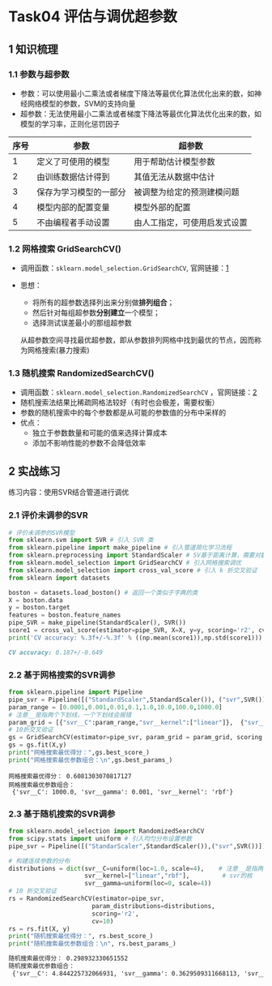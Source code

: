 # Task04 评估与调优超参数

## 1  知识梳理

### 1.1 参数与超参数

* 参数：可以使用最小二乘法或者梯度下降法等最优化算法优化出来的数，如神经网络模型的参数，SVM的支持向量
* 超参数：无法使用最小二乘法或者梯度下降法等最优化算法优化出来的数，如模型的学习率，正则化惩罚因子

| 序号 | 参数                   | 超参数                       |
| ---- | ---------------------- | ---------------------------- |
| 1    | 定义了可使用的模型     | 用于帮助估计模型参数         |
| 2    | 由训练数据估计得到     | 其值无法从数据中估计         |
| 3    | 保存为学习模型的一部分 | 被调整为给定的预测建模问题   |
| 4    | 模型内部的配置变量     | 模型外部的配置               |
| 5    | 不由编程者手动设置     | 由人工指定，可使用启发式设置 |

### 1.2 网格搜索 GridSearchCV()

* 调用函数：`sklearn.model_selection.GridSearchCV`, 官网链接：[1](https://scikit-learn.org/stable/modules/generated/sklearn.model_selection.GridSearchCV.html?highlight=gridsearchcv#sklearn.model_selection.GridSearchCV)

* 思想：

  * 将所有的超参数选择列出来分别做**排列组合**；
  * 然后针对每组超参数**分别建立**一个模型；
  * 选择测试误差最小的那组超参数

  从超参数空间寻找最优超参数，即从参数排列网格中找到最优的节点，因而称为网格搜索(暴力搜索)

### 1.3 随机搜索 RandomizedSearchCV()

* 调用函数：`sklearn.model_selection.RandomizedSearchCV`  ，官网链接：[2](*scikit-learn.org/stable/modules/generated/sklearn.model_selection.RandomizedSearchCV.html?highlight=randomizedsearchcv#sklearn.model_selection.RandomizedSearchCV)
* 随机搜索法结果比稀疏网格法较好（有时也会极差，需要权衡）
* 参数的随机搜索中的每个参数都是从可能的参数值的分布中采样的
* 优点：
  * 独立于参数数量和可能的值来选择计算成本
  * 添加不影响性能的参数不会降低效率

## 2 实战练习

练习内容：使用SVR结合管道进行调优

### 2.1 评价未调参的SVR

```python
# 评价未调参的SVR模型
from sklearn.svm import SVR # 引入 SVR 类
from sklearn.pipeline import make_pipeline # 引入管道简化学习流程
from sklearn.preprocessing import StandardScaler # SV基于距离计算，需要对数据进行标准化
from sklearn.model_selection import GridSearchCV # 引入网格搜索调优
from sklearn.model_selection import cross_val_score # 引入 k 折交叉验证
from sklearn import datasets

boston = datasets.load_boston() # 返回一个类似于字典的类
X = boston.data
y = boston.target
features = boston.feature_names
pipe_SVR = make_pipeline(StandardScaler(), SVR())
score1 = cross_val_score(estimator=pipe_SVR, X=X, y=y, scoring='r2', cv=10) # 10折交叉验证
print('CV accuracy: %.3f+/-%.3f' % ((np.mean(score1)),np.std(score1)))
```

```markdown
CV accuracy: 0.187+/-0.649
```

### 2.2 基于网格搜索的SVR调参

```python
from sklearn.pipeline import Pipeline
pipe_svr = Pipeline([("StandardScaler",StandardScaler()), ("svr",SVR())])
param_range = [0.0001,0.001,0.01,0.1,1.0,10.0,100.0,1000.0]
# 注意__是指两个下划线，一个下划线会报错
param_grid = [{"svr__C":param_range,"svr__kernel":["linear"]},  {"svr__C":param_range,"svr__gamma":param_range,"svr__kernel":["rbf"]}]
# 10折交叉验证
gs = GridSearchCV(estimator=pipe_svr, param_grid = param_grid, scoring = 'r2', cv = 10)
gs = gs.fit(X,y)
print("网格搜索最优得分：",gs.best_score_)
print("网格搜索最优参数组合：\n",gs.best_params_)
```

```mark
网格搜索最优得分： 0.6081303070817127
网格搜索最优参数组合：
 {'svr__C': 1000.0, 'svr__gamma': 0.001, 'svr__kernel': 'rbf'}
```

### 2.3 基于随机搜索的SVR调参

```python
from sklearn.model_selection import RandomizedSearchCV
from scipy.stats import uniform # 引入均匀分布设置参数
pipe_svr = Pipeline([("StandarScaler",StandardScaler()),("svr",SVR())])

# 构建连续参数的分布
distributions = dict(svr__C=uniform(loc=1.0, scale=4),    # 注意__是指两个下划线
                     svr__kernel=["linear","rbf"],         # svr的核                          
                     svr__gamma=uniform(loc=0, scale=4))   
# 10 折交叉验证
rs = RandomizedSearchCV(estimator=pipe_svr,
                       param_distributions=distributions,
                       scoring='r2',
                       cv=10)
rs = rs.fit(X, y)
print("随机搜索最优得分：", rs.best_score_)
print("随机搜索最优参数组合：\n", rs.best_params_)
```

```markdown
随机搜索最优得分： 0.298932330651552
随机搜索最优参数组合：
 {'svr__C': 4.844225732066931, 'svr__gamma': 0.3629509311668113, 'svr__kernel': 'linear'}
```